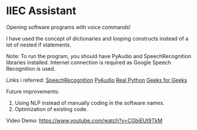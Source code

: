 # IIEC Assistant
Opening software programs with voice commands!

I have used the concept of dictionaries and looping constructs instead of a lot of nested if statements.

Note:
To run the program, you should have PyAudio and SpeechRecognition libraries installed.
Internet connection is required as Google Speech Recognition is used.

Links i referred:
[SpeechRecognition](https://pypi.org/project/SpeechRecognition/)
[PyAudio](https://pypi.org/project/PyAudio/)
[Real Python](https://realpython.com/python-speech-recognition/)
[Geeks for Geeks](https://www.geeksforgeeks.org/speech-recognition-in-python-using-google-speech-api/)

Future improvements:
1. Using NLP instead of manually coding in the software names.
2. Optimization of existing code.

Video Demo: https://www.youtube.com/watch?v=CGbiEUt9TkM
